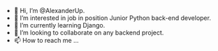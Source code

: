 - 👋 Hi, I’m @AlexanderUp.
- 👀 I’m interested in job in position Junior Python back-end developer.
- 🌱 I’m currently learning Django.
- 💞️ I’m looking to collaborate on any backend project.
- 📫 How to reach me ...

<!---
AlexanderUp/AlexanderUp is a ✨ special ✨ repository because its `README.md` (this file) appears on your GitHub profile.
You can click the Preview link to take a look at your changes.
--->

